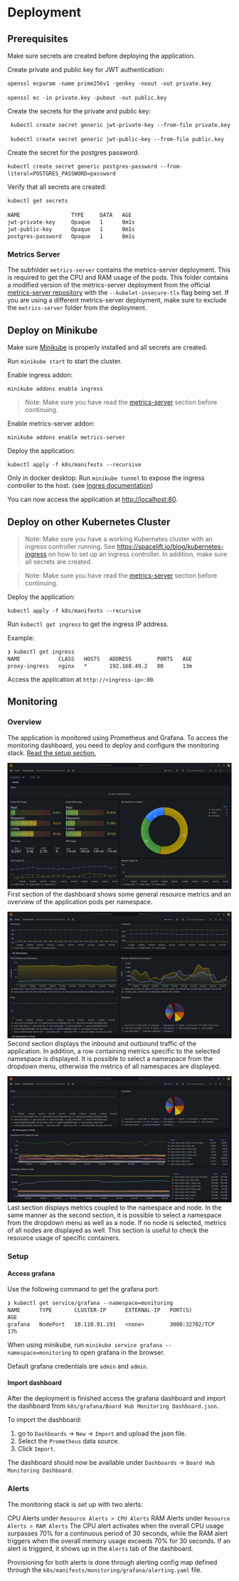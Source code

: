 # Deployment


## Prerequisites

Make sure secrets are created before deploying the application.

Create private and public key for JWT authentication:
```
openssl ecparam -name prime256v1 -genkey -noout -out private.key

openssl ec -in private.key -pubout -out public.key
```

Create the secrets for the private and public key:
```
 kubectl create secret generic jwt-private-key --from-file private.key

 kubectl create secret generic jwt-public-key --from-file public.key
```

Create the secret for the postgres password:
```
kubectl create secret generic postgres-password --from-literal=POSTGRES_PASSWORD=password
```

Verify that all secrets are created:
```
kubectl get secrets

NAME                TYPE     DATA   AGE
jwt-private-key     Opaque   1      0m1s
jwt-public-key      Opaque   1      0m1s
postgres-password   Opaque   1      0m1s
```

<a id="metrics-server"></a>

### Metrics Server
The subfolder `metrics-server` contains the metrics-server deployment. This is required to get the CPU and RAM usage of the pods. This folder contains a modified version of the metrics-server deployment from the official [metrics-server repository](https://github.com/kubernetes-sigs/metrics-server?tab=readme-ov-file#kubernetes-metrics-server) with the `--kubelet-insecure-tls` flag being set. If you are using a different metrics-server deployment, make sure to exclude the `metrics-server` folder from the deployment.


## Deploy on Minikube

Make sure [Minikube](https://minikube.sigs.k8s.io/docs/start/) is properly installed and all secrets are created.

Run `minikube start` to start the cluster.

Enable ingress addon:

```
minikube addons enable ingress
```

> Note: Make sure you have read the [metrics-server](#metrics-server) section before continuing.

Enable metrics-server addon:

```
minikube addons enable metrics-server
```

Deploy the application:
```
kubectl apply -f k8s/manifests --recursive
```

Only in docker desktop: Run `minikube tunnel` to expose the ingress controller to the host. (see [Ingres documentation](https://minikube.sigs.k8s.io/docs/start/))

You can now access the application at [http://localhost:80](http://localhost:80).

## Deploy on other Kubernetes Cluster

> Note: Make sure you have a working Kubernetes cluster with an ingress controller running. See https://spacelift.io/blog/kubernetes-ingress on how to set up an ingress controller. In addition, make sure all secrets are created.

> Note: Make sure you have read the [metrics-server](#metrics-server) section before continuing.

Deploy the application:

```
kubectl apply -f k8s/manifests --recursive
```

Run `kubectl get ingress` to get the ingress IP address.

Example:

```
❯ kubectl get ingress
NAME            CLASS   HOSTS   ADDRESS        PORTS   AGE
proxy-ingress   nginx   *       192.168.49.2   80      13m
```

Access the application at `http://<ingress-ip>:80`.

## Monitoring

### Overview

The application is monitored using Prometheus and Grafana. To access the monitoring dashboard, you need to deploy and configure the monitoring stack.
[Read the setup section.](#monitoring-setup)

![](./../_img/dashboard-1.png)
First section of the dashboard shows some general resource metrics and an overview of the application pods per namespace.

![](./../_img/dashboard-2.png)
Second section displays the inbound and outbound traffic of the application. In addition, a row containing metrics specific to the selected namespace is displayed.
It is possible to select a namespace from the dropdown menu, otherwise the metrics of all namespaces are displayed.

![](./../_img/dashboard-3.png)
Last section displays metrics coupled to the namespace and node. In the same manner as the second section, it is possible to select a namespace from the dropdown menu as well as a node. If no node is selected, metrics of all nodes are displayed as well. This section is useful to check the resource usage of specific containers.


<a id="monitoring-setup"></a>
### Setup
#### Access grafana

Use the following command to get the grafana port:

```
❯ kubectl get service/grafana --namespace=monitoring
NAME      TYPE       CLUSTER-IP      EXTERNAL-IP   PORT(S)          AGE
grafana   NodePort   10.110.91.191   <none>        3000:32702/TCP   17h
```

When using minikube, run `minikube service grafana --namespace=monitoring` to open grafana in the browser.

Default grafana credentials are `admin` and `admin`.


#### Import dashboard

After the deployment is finished access the grafana dashboard and import the dashboard from `k8s/grafana/Board Hub Monitoring Dashboard.json`.

To import the dashboard:
1. go to `Dashboards` -> `New` -> `Import` and upload the json file.
2. Select the `Prometheus` data source.
3. Click `Import`.

The dashboard should now be available under `Dashboards` -> `Board Hub Monitoring Dashboard`.

### Alerts

The monitoring stack is set up with two alerts:

CPU Alerts under `Resource Alerts > CPU Alerts`
RAM Alerts under `Resource Alerts > RAM Alerts`
The CPU alert activates when the overall CPU usage surpasses 70% for a continuous period of 30 seconds, while the RAM alert triggers when the overall memory usage exceeds 70% for 30 seconds.
If an alert is triggerd, it shows up in the `Alerts` tab of the dashboard.

Provisioning for both alerts is done through alerting config map defined through the `k8s/manifests/monitoring/grafana/alerting.yaml` file.